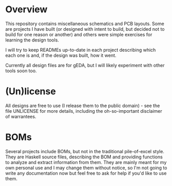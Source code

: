 Overview
=========

This repository contains miscellaneous schematics and PCB layouts.  Some are projects I have built (or designed with intent to build, but decided not to build for one reason or another) and others were simple exercises for learning the design tools.

I will try to keep READMEs up-to-date in each project describing which each one is and, if the design was built, how it went.

Currently all design files are for gEDA, but I will likely experiment with other tools soon too.

(Un)license
============

All designs are free to use (I release them to the public domain) - see the file UNLICENSE for more details, including the oh-so-important disclaimer of warrantees.

BOMs
=====

Several projects include BOMs, but not in the traditional pile-of-excel style.  They are Haskell source files, describing the BOM and providing functions to analyze and extract information from them.  They are mainly meant for my own personal use and I may change them without notice, so I'm not going to write any documentation now but feel free to ask for help if you'd like to use them.
